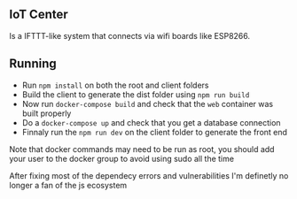 ## IoT Center
Is a IFTTT-like system that connects via wifi boards like ESP8266.
## Running
- Run `npm install` on both the root and client folders
- Build the client to generate the dist folder using `npm run build`
- Now run `docker-compose build` and check that the `web` container was built properly
- Do a `docker-compose up` and check that you get a database connection
- Finnaly run the `npm run dev` on the client folder to generate the front end

Note that docker commands may need to be run as root, you should add your user to the docker group to avoid using sudo all the time

After fixing most of the dependecy errors and vulnerabilities I'm definetly no longer a fan of the js ecosystem
